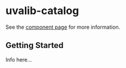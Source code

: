 uvalib-catalog
================

See the [component page](http://dougchestnut.github.io/uvalib-catalog) for more information.

## Getting Started

Info here...
